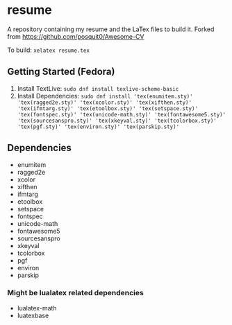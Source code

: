 # resume
A repository containing my resume and the LaTex files to build it. Forked from https://github.com/posquit0/Awesome-CV

To build: `xelatex resume.tex`

## Getting Started (Fedora)

1. Install TextLive: `sudo dnf install texlive-scheme-basic`
2. Install Dependencies: `sudo dnf install 'tex(enumitem.sty)' 'tex(ragged2e.sty)' 'tex(xcolor.sty)' 'tex(xifthen.sty)' 'tex(ifmtarg.sty)' 'tex(etoolbox.sty)' 'tex(setspace.sty)' 'tex(fontspec.sty)' 'tex(unicode-math.sty)' 'tex(fontawesome5.sty)' 'tex(sourcesanspro.sty)' 'tex(xkeyval.sty)' 'tex(tcolorbox.sty)' 'tex(pgf.sty)' 'tex(environ.sty)' 'tex(parskip.sty)'`

## Dependencies
- enumitem
- ragged2e
- xcolor
- xifthen
- ifmtarg
- etoolbox
- setspace
- fontspec
- unicode-math
- fontawesome5
- sourcesanspro
- xkeyval
- tcolorbox
- pgf
- environ
- parskip

### Might be lualatex related dependencies
- lualatex-math
- luatexbase